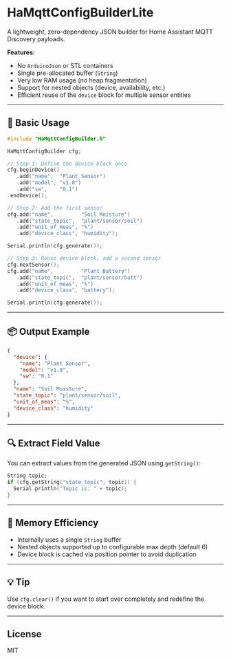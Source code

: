 # HaMqttConfigBuilderLite

A lightweight, zero-dependency JSON builder for Home Assistant MQTT Discovery payloads.

**Features:**

- No `ArduinoJson` or STL containers
- Single pre-allocated buffer (`String`)
- Very low RAM usage (no heap fragmentation)
- Support for nested objects (device, availability, etc.)
- Efficient reuse of the `device` block for multiple sensor entities

---

## 🔧 Basic Usage

```cpp
#include "HaMqttConfigBuilder.h"

HaMqttConfigBuilder cfg;

// Step 1: Define the device block once
cfg.beginDevice()
   .add("name",  "Plant Sensor")
   .add("model", "v1.0")
   .add("sw",    "0.1")
.endDevice();

// Step 2: Add the first sensor
cfg.add("name",         "Soil Moisture")
   .add("state_topic",  "plant/sensor/soil")
   .add("unit_of_meas", "%")
   .add("device_class", "humidity");

Serial.println(cfg.generate());

// Step 3: Reuse device block, add a second sensor
cfg.nextSensor();
cfg.add("name",         "Plant Battery")
   .add("state_topic",  "plant/sensor/batt")
   .add("unit_of_meas", "%")
   .add("device_class", "battery");

Serial.println(cfg.generate());
```

---

## 📦 Output Example

```json
{
  "device": {
    "name": "Plant Sensor",
    "model": "v1.0",
    "sw": "0.1"
  },
  "name": "Soil Moisture",
  "state_topic": "plant/sensor/soil",
  "unit_of_meas": "%",
  "device_class": "humidity"
}
```

---

## 🔍 Extract Field Value

You can extract values from the generated JSON using `getString()`:

```cpp
String topic;
if (cfg.getString("state_topic", topic)) {
  Serial.println("Topic is: " + topic);
}
```

---

## 🧠 Memory Efficiency

- Internally uses a single `String` buffer
- Nested objects supported up to configurable max depth (default 6)
- Device block is cached via position pointer to avoid duplication

---

## 💡 Tip

Use `cfg.clear()` if you want to start over completely and redefine the device block.

---

## License

MIT

